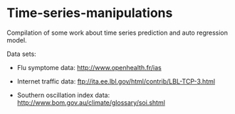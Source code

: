 # Time-series-manipulations

Compilation of some work about time series prediction and auto regression model.

Data sets:

* Flu symptome data: http://www.openhealth.fr/ias
 
 * Internet traffic data: ftp://ita.ee.lbl.gov/html/contrib/LBL-TCP-3.html
 
 * Southern oscillation index data: http://www.bom.gov.au/climate/glossary/soi.shtml

  
